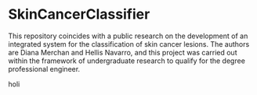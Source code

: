 # SkinCancerClassifier
This repository coincides with a public research on the development of an integrated system for the classification of skin cancer lesions. The authors are Diana Merchan and Hellis Navarro, and this project was carried out within the framework of undergraduate research to qualify for the degree professional engineer.



holi
